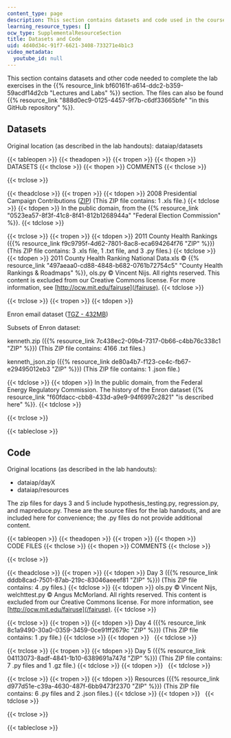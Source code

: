 ```yaml
---
content_type: page
description: This section contains datasets and code used in the course.
learning_resource_types: []
ocw_type: SupplementalResourceSection
title: Datasets and Code
uid: 4d40d34c-91f7-6621-3408-733271e4b1c3
video_metadata:
  youtube_id: null
---
```


This section contains datasets and other code needed to complete the lab exercises in the {{% resource_link bf60161f-a614-ddc2-b359-59acdf14d2cb "Lectures and Labs" %}} section. The files can also be found {{% resource_link "888d0ec9-0125-4457-9f7b-c6df33665bfe" "in this GitHub repository" %}}.

Datasets
--------

Original location (as described in the lab handouts): dataiap/datasets

{{< tableopen >}}
{{< theadopen >}}
{{< tropen >}}
{{< thopen >}}
DATASETS
{{< thclose >}}
{{< thopen >}}
COMMENTS
{{< thclose >}}

{{< trclose >}}

{{< theadclose >}}
{{< tropen >}}
{{< tdopen >}}
2008 Presidential Campaign Contributions ([ZIP](/ans7870/RES/RES.6-009/iap12/datasets/P00000001-ALL.zip)) (This ZIP file contains: 1 .xls file.)
{{< tdclose >}}
{{< tdopen >}}
In the public domain, from the {{% resource_link "0523ea57-8f3f-41c8-8f41-812b1268944a" "Federal Election Commission" %}}.
{{< tdclose >}}

{{< trclose >}}
{{< tropen >}}
{{< tdopen >}}
2011 County Health Rankings ({{% resource_link f9c9795f-4d62-7801-8ac8-eca694264f76 "ZIP" %}}) (This ZIP file contains: 3 .xls file, 1 .txt file, and 3 .py files.)
{{< tdclose >}}
{{< tdopen >}}
2011 County Health Ranking National Data.xls © {{% resource_link "497aeaa0-cd88-4848-b682-0761b72754c5" "County Health Rankings & Roadmaps" %}}, ols.py © Vincent Nijs. All rights reserved. This content is excluded from our Creative Commons license. For more information, see [http://ocw.mit.edu/fairuse](/fairuse).
{{< tdclose >}}

{{< trclose >}}
{{< tropen >}}
{{< tdopen >}}


Enron email dataset ([TGZ - 432MB](/ans7870/RES/RES.6-009/iap12/datasets/enron_mail_20110402.tgz))

Subsets of Enron dataset:

kenneth.zip ({{% resource_link 7c438ec2-09b4-7317-0b66-c4bb76c338c1 "ZIP" %}}) (This ZIP file contains: 4166 .txt files.)

kenneth\_json.zip ({{% resource_link de80a4b7-f123-ce4c-fb67-e29495012eb3 "ZIP" %}}) (This ZIP file contains: 1 .json file.)


{{< tdclose >}}
{{< tdopen >}}
In the public domain, from the Federal Energy Regulatory Commission. The history of the Enron dataset {{% resource_link "f60fdacc-cbb8-433d-a9e9-94f6997c2821" "is described here" %}}.
{{< tdclose >}}

{{< trclose >}}

{{< tableclose >}}

Code
----

Original locations (as described in the lab handouts):

*   dataiap/dayX
*   dataiap/resources

The zip files for days 3 and 5 include hypothesis\_testing.py, regression.py, and mapreduce.py. These are the source files for the lab handouts, and are included here for convenience; the .py files do not provide additional content.

{{< tableopen >}}
{{< theadopen >}}
{{< tropen >}}
{{< thopen >}}
CODE FILES
{{< thclose >}}
{{< thopen >}}
COMMENTS
{{< thclose >}}

{{< trclose >}}

{{< theadclose >}}
{{< tropen >}}
{{< tdopen >}}
Day 3 ({{% resource_link dddb8cad-7501-87ab-219c-83046aeeef81 "ZIP" %}}) (This ZIP file contains: 4 .py files.)
{{< tdclose >}}
{{< tdopen >}}
ols.py © Vincent Nijs, welchttest.py © Angus McMorland. All rights reserved. This content is excluded from our Creative Commons license. For more information, see [http://ocw.mit.edu/fairuse](/fairuse).
{{< tdclose >}}

{{< trclose >}}
{{< tropen >}}
{{< tdopen >}}
Day 4 ({{% resource_link 8c1a9490-30a0-0359-3459-0ce91ff2679c "ZIP" %}}) (This ZIP file contains: 1 .py file.)
{{< tdclose >}}
{{< tdopen >}}
 
{{< tdclose >}}

{{< trclose >}}
{{< tropen >}}
{{< tdopen >}}
Day 5 ({{% resource_link 04113073-8adf-4841-1b10-6389691a747d "ZIP" %}}) (This ZIP file contains: 7 .py files and 1 .gz file.)
{{< tdclose >}}
{{< tdopen >}}
 
{{< tdclose >}}

{{< trclose >}}
{{< tropen >}}
{{< tdopen >}}
Resources ({{% resource_link d977d51e-c39a-4630-487f-6bb9473f2370 "ZIP" %}}) (This ZIP file contains: 6 .py files and 2 .json files.)
{{< tdclose >}}
{{< tdopen >}}
 
{{< tdclose >}}

{{< trclose >}}

{{< tableclose >}}